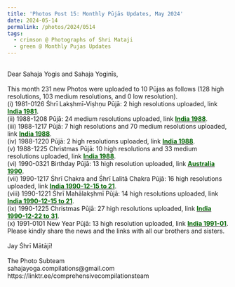 ```yaml
---
title: 'Photos Post 15: Monthly Pūjās Updates, May 2024'
date: 2024-05-14
permalink: /photos/2024/0514
tags:
  - crimson @ Photographs of Shri Mataji
  - green @ Monthly Pujas Updates
---
```


<p>
<br>
Dear Sahaja Yogis and Sahaja Yoginīs,<br>
<br>
This month 231 new Photos were uploaded to 10 Pūjas as follows (128 high resolutions, 103 medium resolutions, and 0 low resolution).<br>
(i) 1981-0126 Śhrī Lakṣhmī-Viṣhṇu Pūjā: 2 high resolutions uploaded, link <a href="https://eternalmoments.smugmug.com/Countries/India/1981"> <font color="DarkGreen"><b>India 1981</b></font></a>.<br>
(ii) 1988-1208 Pūjā: 24 medium resolutions uploaded, link <a href="https://eternalmoments.smugmug.com/Countries/India/1988"> <font color="DarkGreen"><b>India 1988</b></font></a>.<br>
(iii) 1988-1217 Pūjā: 7 high resolutions and 70 medium resolutions uploaded, link <a href="https://eternalmoments.smugmug.com/Countries/India/1988"> <font color="DarkGreen"><b>India 1988</b></font></a>.<br>
(iv) 1988-1220 Pūjā: 2 high resolutions uploaded, link <a href="https://eternalmoments.smugmug.com/Countries/India/1988"> <font color="DarkGreen"><b>India 1988</b></font></a>.<br>
(v) 1988-1225 Christmas Pūjā: 10 high resolutions and 33 medium resolutions uploaded, link <a href="https://eternalmoments.smugmug.com/Countries/India/1988"> <font color="DarkGreen"><b>India 1988</b></font></a>.<br>
(vi) 1990-0321 Birthday Pūjā: 13 high resolution uploaded, link <a href="https://eternalmoments.smugmug.com/Countries/Australia/1990"> <font color="DarkGreen"><b>Australia 1990</b></font></a>.<br>
(vii) 1990-1217 Śhrī Chakra and Śhrī Lalitā Chakra Pūjā: 16 high resolutions uploaded, link <a href="https://eternalmoments.smugmug.com/Countries/India/1990-12-15-to-21"> <font color="DarkGreen"><b>India 1990-12-15 to 21</b></font></a>.<br>
(viii) 1990-1221 Śhrī Mahālakṣhmī Pūjā: 14 high resolutions uploaded,  link <a href="https://eternalmoments.smugmug.com/Countries/India/1990-12-15-to-21"> <font color="DarkGreen"><b>India 1990-12-15 to 21</b></font></a>.<br>
(ix) 1990-1225 Christmas Pūjā: 27 high resolutions uploaded, link <a href="https://eternalmoments.smugmug.com/Countries/India/1990-12-22-to-31"> <font color="DarkGreen"><b>India 1990-12-22 to 31</b></font></a>.<br>
(x) 1991-0101 New Year Pūjā: 13 high resolution uploaded, link <a href="https://eternalmoments.smugmug.com/Countries/India/1991-01"> <font color="DarkGreen"><b>India 1991-01</b></font></a>.<br>
Please kindly share the news and the links with all our brothers and sisters.<br>
<br>
Jay Śhrī Mātājī!<br>
<br>
The Photo Subteam<br>
sahajayoga.compilations@gmail.com<br>
https://linktr.ee/comprehensivecompilationsteam<br>
</p>